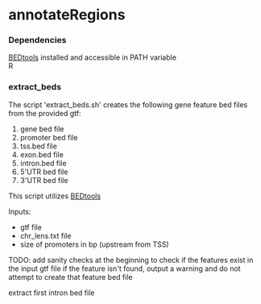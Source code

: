 # annotateRegions

### Dependencies
[BEDtools](https://bedtools.readthedocs.io/en/latest/) installed and accessible in PATH variable   
R

### extract_beds
The script 'extract_beds.sh' creates the following gene feature bed files from the provided gtf:
1. gene bed file
2. promoter bed file
3. tss.bed file
4. exon.bed file
5. intron.bed file
6. 5'UTR bed file
7. 3'UTR bed file

This script utilizes [BEDtools](https://bedtools.readthedocs.io/en/latest/)

Inputs:
- gtf file
- chr_lens.txt file
- size of promoters in bp (upstream from TSS)


TODO:
add sanity checks at the beginning to check if the features exist in the input gtf file
if the feature isn't found, output a warning and do not attempt to create that feature bed file

extract first intron bed file
